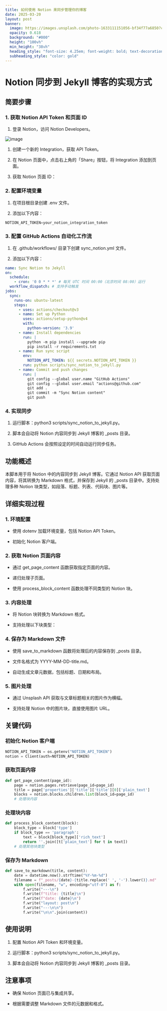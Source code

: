 ```yaml
---
title: 如何使用 Notion 来同步管理你的博客
date: 2025-03-20
layout: post
banner:
  image: https://images.unsplash.com/photo-1633111151056-bf34f77a6850?crop=entropy&cs=tinysrgb&fit=max&fm=jpg&ixid=M3w2OTIwMzJ8MHwxfHJhbmRvbXx8fHx8fHx8fDE3NDI0MzQ2NDh8&ixlib=rb-4.0.3&q=80&w=1080
  opacity: 0.618
  background: "#000"
  height: "100vh"
  min_height: "38vh"
  heading_style: "font-size: 4.25em; font-weight: bold; text-decoration: underline"
  subheading_style: "color: gold"
---
```


# Notion 同步到 Jekyll 博客的实现方式

## 简要步骤

### 1. 获取 Notion API Token 和页面 ID

1. 登录 Notion，访问 Notion Developers。

![image](https://prod-files-secure.s3.us-west-2.amazonaws.com/a7a0cc5a-89b9-4cda-8686-1fba0ca52f40/d19c1afe-dea5-4312-9333-786b0ba83054/image.png?X-Amz-Algorithm=AWS4-HMAC-SHA256&X-Amz-Content-Sha256=UNSIGNED-PAYLOAD&X-Amz-Credential=ASIAZI2LB466RMJQUDR7%2F20250320%2Fus-west-2%2Fs3%2Faws4_request&X-Amz-Date=20250320T013728Z&X-Amz-Expires=3600&X-Amz-Security-Token=IQoJb3JpZ2luX2VjECUaCXVzLXdlc3QtMiJHMEUCICmnBGsFReJHB75wVcirRPpSOkOmyqxsA5V%2FXwqZUTxHAiEA0N5CGwH3PZ2fHuJhWJ078vzaWYdepg0hK1b%2F4p8wcRIq%2FwMIfhAAGgw2Mzc0MjMxODM4MDUiDH3fpn8BqPyg%2FnsW3ircAz37YKhsl4puVo%2BUWKobfKY1Qm7yyMzIgiS6flH8EV63joHYsOj99529%2B8l4LE9PxLgRfKrQ5RsvLU56r%2Fh%2B9V1y0PCBuNei1JLY4ECyKJ4nYLWzYWw9l%2B2ZsuavOHdqjCPVXBD01VnCDp97dC5dZKhuuAlFXeIUqvElG1WY%2B2V3pIdvT3Q1XHtHKT13am7oe9%2Fi7zLBJlthwKwHsgZhUbZ2QYNyJOoGY2S4PmyU%2BpyXqAegeLnWc6544zMjXS78kq4gOxnMEYNGEtY%2FEDU5RN8u8k4CotprCKtPma15nt7hRNrTIPf2G7w%2BNdSJCAnrJh4aANmiN9u0BVy3WHnjWPF70PFWjKsX%2BWB1%2BymNwaxldn0Ys4O8wqEPjMk7pK87DBoOlWP%2BnFxK%2BGdNneo4R1hLq7fT4LWKKQ%2B1u8dQYKBS5Y725xUqSqAi%2Bplxushd0IFFx4KnFaDMl0rlU6sdQm%2FCEBtrkV783kPE5%2BtC48Dq%2FbEoHzMp9pDCyPKCdHyG7bYQ3%2Bs%2BtJEhWC9vuTO41%2BH%2BBxK%2B4tb3I%2BWv%2BTy3rOhXh5V8vZoNj5fKNW0NCMGHBVWkghD6gWquCzpsisweIYXE01khGiBzlik5vALSX04YF0w45jeBk5PtQFXWMIDZ7L4GOqUB456xniuTJRYQTe0OxaTB%2BiQS41aTNhSZncyrqXP%2Bly4EDRTiIiXxyE1j4j5PI50VkP6x8D%2FkeYUr9EpiBgmYgZvn3scgHKW8jqx49X6g1G0e4uolrtSQvwMi%2BtWvPo%2FGluGE%2BGGSedslf%2FS1KPrO%2B1DYRW8KL1dVC2gnYRFF5nUG8n63v9zo4K4dEbEheHdKlRANfVfa5FLN6Jt9mKdaZJMdBcYo&X-Amz-Signature=ee5967e30535b1653a6c1cc42e03f995bf37d13a42c3f1c6342b0469374b24b6&X-Amz-SignedHeaders=host&x-id=GetObject)

1. 创建一个新的 Integration，获取 API Token。

1. 在 Notion 页面中，点击右上角的「Share」按钮，将 Integration 添加到页面。

1. 获取 Notion 页面 ID：


### 2. 配置环境变量

1. 在项目根目录创建 .env 文件。

1. 添加以下内容：

```javascript
NOTION_API_TOKEN=your_notion_integration_token
```

### 3. 配置 GitHub Actions 自动化工作流

1. 在 .github/workflows/ 目录下创建 sync_notion.yml 文件。

1. 添加以下内容：

```yaml
name: Sync Notion to Jekyll
on:
  schedule:
    - cron: '0 0 * * *' # 每天 UTC 时间 00:00（北京时间 08:00）运行
  workflow_dispatch: # 支持手动触发
jobs:
  sync:
    runs-on: ubuntu-latest
    steps:
      - uses: actions/checkout@v3
      - name: Set up Python
        uses: actions/setup-python@v4
        with:
          python-version: '3.9'
      - name: Install dependencies
        run: |
          python -m pip install --upgrade pip
          pip install -r requirements.txt
      - name: Run sync script
        env:
          NOTION_API_TOKEN: ${{ secrets.NOTION_API_TOKEN }}
        run: python scripts/sync_notion_to_jekyll.py
      - name: Commit and push changes
        run: |
          git config --global user.name "GitHub Actions"
          git config --global user.email "actions@github.com"
          git add .
          git commit -m "Sync Notion content"
          git push
```

### 4. 实现同步

1. 运行脚本：python3 scripts/sync_notion_to_jekyll.py。

1. 脚本会自动将 Notion 内容同步到 Jekyll 博客的 _posts 目录。

1. GitHub Actions 会按照设定的时间自动运行同步任务。

## 功能概述

本脚本用于将 Notion 中的内容同步到 Jekyll 博客。它通过 Notion API 获取页面内容，将其转换为 Markdown 格式，并保存到 Jekyll 的 _posts 目录中。支持处理多种 Notion 块类型，如段落、标题、列表、代码块、图片等。

## 详细实现过程

### 1. 环境配置

- 使用 dotenv 加载环境变量，包括 Notion API Token。

- 初始化 Notion 客户端。

### 2. 获取 Notion 页面内容

- 通过 get_page_content 函数获取指定页面的内容。

- 递归处理子页面。

- 使用 process_block_content 函数处理不同类型的 Notion 块。

### 3. 内容处理

- 将 Notion 块转换为 Markdown 格式。

- 支持处理以下块类型：


### 4. 保存为 Markdown 文件

- 使用 save_to_markdown 函数将处理后的内容保存到 _posts 目录。

- 文件名格式为 YYYY-MM-DD-title.md。

- 自动生成文章元数据，包括标题、日期和布局。

### 5. 图片处理

- 通过 Unsplash API 获取与文章标题相关的图片作为横幅。

- 支持处理 Notion 中的图片块，直接使用图片 URL。

## 关键代码

### 初始化 Notion 客户端

```python
NOTION_API_TOKEN = os.getenv("NOTION_API_TOKEN")
notion = Client(auth=NOTION_API_TOKEN)
```

### 获取页面内容

```python
def get_page_content(page_id):
    page = notion.pages.retrieve(page_id=page_id)
    title = page['properties']['title']['title'][0]['plain_text']
    blocks = notion.blocks.children.list(block_id=page_id)
    # 处理块内容
```

### 处理块内容

```python
def process_block_content(block):
    block_type = block['type']
    if block_type == 'paragraph':
        text = block[block_type]['rich_text']
        return ''.join([t['plain_text'] for t in text])
    # 处理其他块类型
```

### 保存为 Markdown

```python
def save_to_markdown(title, content):
    date = datetime.now().strftime("%Y-%m-%d")
    filename = f"_posts/{date}-{title.replace(' ', '-').lower()}.md"
    with open(filename, "w", encoding="utf-8") as f:
        f.write("---\n")
        f.write(f"title: {title}\n")
        f.write(f"date: {date}\n")
        f.write("layout: post\n")
        f.write("---\n\n")
        f.write("\n\n".join(content))
```

## 使用说明

1. 配置 Notion API Token 和环境变量。

1. 运行脚本：python3 scripts/sync_notion_to_jekyll.py。

1. 脚本会自动将 Notion 内容同步到 Jekyll 博客的 _posts 目录。

## 注意事项

- 确保 Notion 页面已与集成共享。

- 根据需要调整 Markdown 文件的元数据和格式。